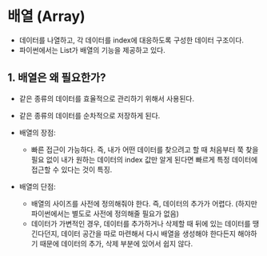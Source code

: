 # 배열 (Array)



* 데이터를 나열하고, 각 데이터를 index에 대응하도록 구성한 데이터 구조이다.
* 파이썬에서는 List가 배열의 기능을 제공하고 있다.



## 1. 배열은 왜 필요한가?

* 같은 종류의 데이터를 효율적으로 관리하기 위해서 사용된다.
* 같은 종류의 데이터를 순차적으로 저장하게 된다.



* 배열의 장점:
  - 빠른 접근이 가능하다. 즉, 내가 어떤 데이터를 찾으려고 할 때 처음부터 쭉 찾을 필요 없이 내가 원하는 데이터의 index 값만 알게 된다면 빠르게 특정 데이터에 접근할 수 있다는 것이 특징.



* 배열의 단점:
  * 배열의 사이즈를 사전에 정의해줘야 한다. 즉, 데이터의 추가가 어렵다. (하지만 파이썬에서는 별도로 사전에 정의해줄 필요가 없음)
  * 데이터가 가변적인 경우, 데이터를 추가하거나 삭제할 때 뒤에 있는 데이터를 땡긴다던지, 데이터 공간을 따로 마련해서 다시 배열을 생성해야 한다든지 해야하기 때문에 데이터의 추가, 삭제 부분에 있어서 쉽지 않다.